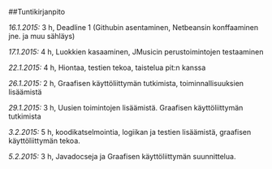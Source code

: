 ##Tuntikirjanpito

*16.1.2015:* 3 h, Deadline 1 (Githubin asentaminen, Netbeansin konffaaminen jne. ja muu sähläys) 

*17.1.2015:* 4 h, Luokkien kasaaminen, JMusicin perustoimintojen testaaminen 

*22.1.2015:* 4 h, Hiontaa, testien tekoa, taistelua pit:n kanssa

*26.1.2015:* 2 h, Graafisen käyttöliittymän tutkimista, toiminnallisuuksien lisäämistä

*29.1.2015:* 3 h, Uusien toimintojen lisäämistä. Graafisen käyttöliittymän tutkimista

*3.2.2015:* 5 h, koodikatselmointia, logiikan ja testien lisäämistä, graafisen käyttöliittymän tekoa.

*5.2.2015:* 3 h, Javadocseja ja Graafisen käyttöliittymän suunnittelua.
